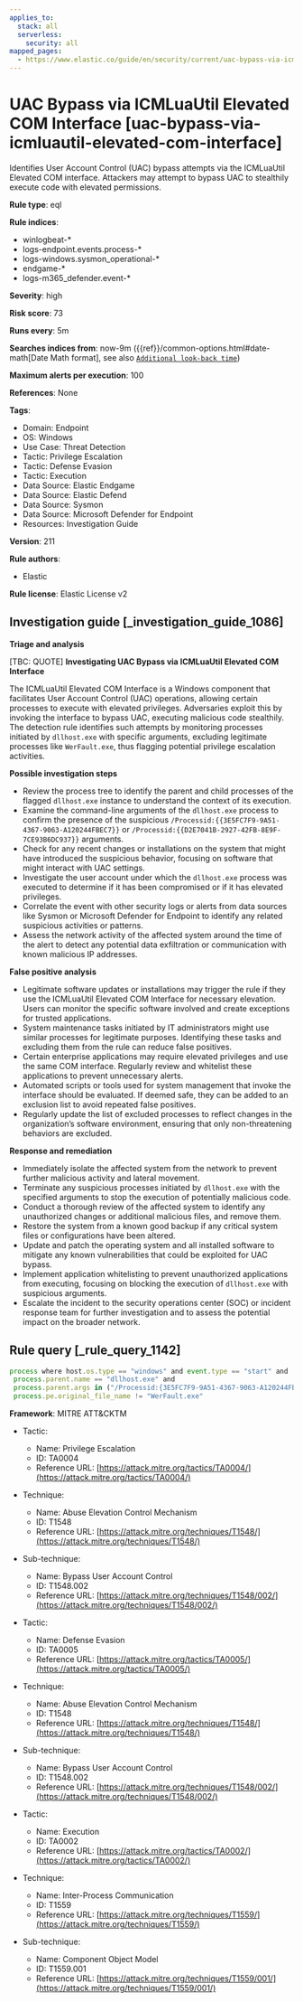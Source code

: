 ```yaml
---
applies_to:
  stack: all
  serverless:
    security: all
mapped_pages:
  - https://www.elastic.co/guide/en/security/current/uac-bypass-via-icmluautil-elevated-com-interface.html
---
```


# UAC Bypass via ICMLuaUtil Elevated COM Interface [uac-bypass-via-icmluautil-elevated-com-interface]

Identifies User Account Control (UAC) bypass attempts via the ICMLuaUtil Elevated COM interface. Attackers may attempt to bypass UAC to stealthily execute code with elevated permissions.

**Rule type**: eql

**Rule indices**:

* winlogbeat-*
* logs-endpoint.events.process-*
* logs-windows.sysmon_operational-*
* endgame-*
* logs-m365_defender.event-*

**Severity**: high

**Risk score**: 73

**Runs every**: 5m

**Searches indices from**: now-9m ({{ref}}/common-options.html#date-math[Date Math format], see also [`Additional look-back time`](docs-content://solutions/security/detect-and-alert/create-detection-rule.md#rule-schedule))

**Maximum alerts per execution**: 100

**References**: None

**Tags**:

* Domain: Endpoint
* OS: Windows
* Use Case: Threat Detection
* Tactic: Privilege Escalation
* Tactic: Defense Evasion
* Tactic: Execution
* Data Source: Elastic Endgame
* Data Source: Elastic Defend
* Data Source: Sysmon
* Data Source: Microsoft Defender for Endpoint
* Resources: Investigation Guide

**Version**: 211

**Rule authors**:

* Elastic

**Rule license**: Elastic License v2

## Investigation guide [_investigation_guide_1086]

**Triage and analysis**

[TBC: QUOTE]
**Investigating UAC Bypass via ICMLuaUtil Elevated COM Interface**

The ICMLuaUtil Elevated COM Interface is a Windows component that facilitates User Account Control (UAC) operations, allowing certain processes to execute with elevated privileges. Adversaries exploit this by invoking the interface to bypass UAC, executing malicious code stealthily. The detection rule identifies such attempts by monitoring processes initiated by `dllhost.exe` with specific arguments, excluding legitimate processes like `WerFault.exe`, thus flagging potential privilege escalation activities.

**Possible investigation steps**

* Review the process tree to identify the parent and child processes of the flagged `dllhost.exe` instance to understand the context of its execution.
* Examine the command-line arguments of the `dllhost.exe` process to confirm the presence of the suspicious `/Processid:{{3E5FC7F9-9A51-4367-9063-A120244FBEC7}}` or `/Processid:{{D2E7041B-2927-42FB-8E9F-7CE93B6DC937}}` arguments.
* Check for any recent changes or installations on the system that might have introduced the suspicious behavior, focusing on software that might interact with UAC settings.
* Investigate the user account under which the `dllhost.exe` process was executed to determine if it has been compromised or if it has elevated privileges.
* Correlate the event with other security logs or alerts from data sources like Sysmon or Microsoft Defender for Endpoint to identify any related suspicious activities or patterns.
* Assess the network activity of the affected system around the time of the alert to detect any potential data exfiltration or communication with known malicious IP addresses.

**False positive analysis**

* Legitimate software updates or installations may trigger the rule if they use the ICMLuaUtil Elevated COM Interface for necessary elevation. Users can monitor the specific software involved and create exceptions for trusted applications.
* System maintenance tasks initiated by IT administrators might use similar processes for legitimate purposes. Identifying these tasks and excluding them from the rule can reduce false positives.
* Certain enterprise applications may require elevated privileges and use the same COM interface. Regularly review and whitelist these applications to prevent unnecessary alerts.
* Automated scripts or tools used for system management that invoke the interface should be evaluated. If deemed safe, they can be added to an exclusion list to avoid repeated false positives.
* Regularly update the list of excluded processes to reflect changes in the organization’s software environment, ensuring that only non-threatening behaviors are excluded.

**Response and remediation**

* Immediately isolate the affected system from the network to prevent further malicious activity and lateral movement.
* Terminate any suspicious processes initiated by `dllhost.exe` with the specified arguments to stop the execution of potentially malicious code.
* Conduct a thorough review of the affected system to identify any unauthorized changes or additional malicious files, and remove them.
* Restore the system from a known good backup if any critical system files or configurations have been altered.
* Update and patch the operating system and all installed software to mitigate any known vulnerabilities that could be exploited for UAC bypass.
* Implement application whitelisting to prevent unauthorized applications from executing, focusing on blocking the execution of `dllhost.exe` with suspicious arguments.
* Escalate the incident to the security operations center (SOC) or incident response team for further investigation and to assess the potential impact on the broader network.


## Rule query [_rule_query_1142]

```js
process where host.os.type == "windows" and event.type == "start" and
 process.parent.name == "dllhost.exe" and
 process.parent.args in ("/Processid:{3E5FC7F9-9A51-4367-9063-A120244FBEC7}", "/Processid:{D2E7041B-2927-42FB-8E9F-7CE93B6DC937}") and
 process.pe.original_file_name != "WerFault.exe"
```

**Framework**: MITRE ATT&CKTM

* Tactic:

    * Name: Privilege Escalation
    * ID: TA0004
    * Reference URL: [https://attack.mitre.org/tactics/TA0004/](https://attack.mitre.org/tactics/TA0004/)

* Technique:

    * Name: Abuse Elevation Control Mechanism
    * ID: T1548
    * Reference URL: [https://attack.mitre.org/techniques/T1548/](https://attack.mitre.org/techniques/T1548/)

* Sub-technique:

    * Name: Bypass User Account Control
    * ID: T1548.002
    * Reference URL: [https://attack.mitre.org/techniques/T1548/002/](https://attack.mitre.org/techniques/T1548/002/)

* Tactic:

    * Name: Defense Evasion
    * ID: TA0005
    * Reference URL: [https://attack.mitre.org/tactics/TA0005/](https://attack.mitre.org/tactics/TA0005/)

* Technique:

    * Name: Abuse Elevation Control Mechanism
    * ID: T1548
    * Reference URL: [https://attack.mitre.org/techniques/T1548/](https://attack.mitre.org/techniques/T1548/)

* Sub-technique:

    * Name: Bypass User Account Control
    * ID: T1548.002
    * Reference URL: [https://attack.mitre.org/techniques/T1548/002/](https://attack.mitre.org/techniques/T1548/002/)

* Tactic:

    * Name: Execution
    * ID: TA0002
    * Reference URL: [https://attack.mitre.org/tactics/TA0002/](https://attack.mitre.org/tactics/TA0002/)

* Technique:

    * Name: Inter-Process Communication
    * ID: T1559
    * Reference URL: [https://attack.mitre.org/techniques/T1559/](https://attack.mitre.org/techniques/T1559/)

* Sub-technique:

    * Name: Component Object Model
    * ID: T1559.001
    * Reference URL: [https://attack.mitre.org/techniques/T1559/001/](https://attack.mitre.org/techniques/T1559/001/)



